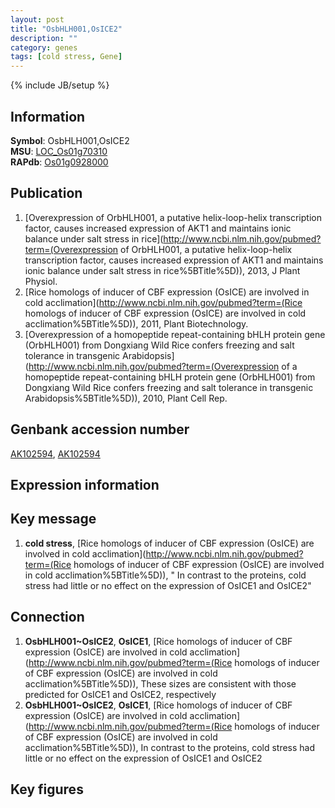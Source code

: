```yaml
---
layout: post
title: "OsbHLH001,OsICE2"
description: ""
category: genes
tags: [cold stress, Gene]
---
```

{% include JB/setup %}

## Information
__Symbol__: OsbHLH001,OsICE2  
__MSU__: [LOC_Os01g70310](http://rice.plantbiology.msu.edu/cgi-bin/ORF_infopage.cgi?orf=LOC_Os01g70310)  
__RAPdb__: [Os01g0928000](http://rapdb.dna.affrc.go.jp/viewer/gbrowse_details/irgsp1?name=Os01g0928000)  

## Publication
1. [Overexpression of OrbHLH001, a putative helix-loop-helix transcription factor, causes increased expression of AKT1 and maintains ionic balance under salt stress in rice](http://www.ncbi.nlm.nih.gov/pubmed?term=(Overexpression of OrbHLH001, a putative helix-loop-helix transcription factor, causes increased expression of AKT1 and maintains ionic balance under salt stress in rice%5BTitle%5D)), 2013, J Plant Physiol.
2. [Rice homologs of inducer of CBF expression (OsICE) are involved in cold acclimation](http://www.ncbi.nlm.nih.gov/pubmed?term=(Rice homologs of inducer of CBF expression (OsICE) are involved in cold acclimation%5BTitle%5D)), 2011, Plant Biotechnology.
3. [Overexpression of a homopeptide repeat-containing bHLH protein gene (OrbHLH001) from Dongxiang Wild Rice confers freezing and salt tolerance in transgenic Arabidopsis](http://www.ncbi.nlm.nih.gov/pubmed?term=(Overexpression of a homopeptide repeat-containing bHLH protein gene (OrbHLH001) from Dongxiang Wild Rice confers freezing and salt tolerance in transgenic Arabidopsis%5BTitle%5D)), 2010, Plant Cell Rep.

## Genbank accession number
[AK102594](http://www.ncbi.nlm.nih.gov/nuccore/AK102594), [AK102594](http://www.ncbi.nlm.nih.gov/nuccore/AK102594)

## Expression information

## Key message
1. __cold stress__, [Rice homologs of inducer of CBF expression (OsICE) are involved in cold acclimation](http://www.ncbi.nlm.nih.gov/pubmed?term=(Rice homologs of inducer of CBF expression (OsICE) are involved in cold acclimation%5BTitle%5D)), " In contrast to the proteins, cold stress had little or no effect on the expression of OsICE1 and OsICE2"

## Connection
1. __OsbHLH001~OsICE2__, __OsICE1__, [Rice homologs of inducer of CBF expression (OsICE) are involved in cold acclimation](http://www.ncbi.nlm.nih.gov/pubmed?term=(Rice homologs of inducer of CBF expression (OsICE) are involved in cold acclimation%5BTitle%5D)),  These sizes are consistent with those predicted for OsICE1 and OsICE2, respectively
2. __OsbHLH001~OsICE2__, __OsICE1__, [Rice homologs of inducer of CBF expression (OsICE) are involved in cold acclimation](http://www.ncbi.nlm.nih.gov/pubmed?term=(Rice homologs of inducer of CBF expression (OsICE) are involved in cold acclimation%5BTitle%5D)),  In contrast to the proteins, cold stress had little or no effect on the expression of OsICE1 and OsICE2

## Key figures


